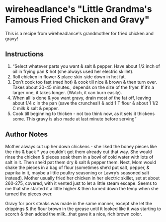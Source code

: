 # wireheadlance's "Little Grandma's Famous Fried Chicken and Gravy"


This is a recipe from wireheadlance's grandmother for fried chicken and gravy!

## Instructions


1. “Select whatever parts you want & salt & pepper. Have about 1/2 inch of oil in frying pan & hot (she always used her electric skillet).
2. Roll chicken in flower & place skin-side down in hot fat.
3. Don’t cook too fast (med hot) & cook till nice & brown & then turn over. Takes about 30-45 minutes., depends on the size of the fryer. If it’s a larger one, it takes longer. (Watch, it can burn easily).
4. When all is done & you want gravy, drain most of the fat off, leaving about 1/4 c in the pan (save the crunches!) & add 1 T flour & about 1 1/2 C milk & salt & pepper.
5. Cook till beginning to thicken - not too think now, as it sets it thickens some. This gravy is also made at last minute before serving”

## Author Notes

Mother always cut up her down chickens - she liked the boney pieces like the ribs & back * you couldn’t get them already cut that way. She would rinse the chicken & pieces soak them in a bowl of cold water with lots of salt in it. Then she’d pat them dry & salt & pepper them. Next, Mom would shake the pieces in a bag of flour (sometimes she’d put salt, pepper, & paprika in it, maybe a little poultry seasoning or Lawry’s seasoned salt instead).
Mother usually fried her chicken in her electric skillet, set at about 260-275, covered, with it vented just to let a little steam escape. Seems to me that she started it a little higher & then turned down the temp when she turned the pieces over.

Gravy for pork steaks was made in the same manner, except she let the drippings & the flour brown in the grease until it looked like it was starting to scorch & then added the milk…that gave it a nice, rich brown color.


